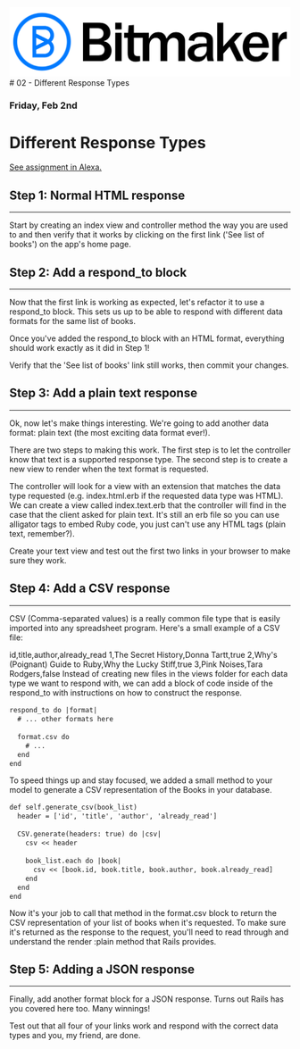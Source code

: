 ![Bitmaker](https://github.com/johncarlolopez/bitmaker-reference/blob/master/bitmakerlogo.svg)# 02 - Different Response Types
### Friday, Feb 2nd

# Different Response Types
[See assignment in Alexa.](https://alexa.bitmaker.co/wdi/67/assignments/2044/latest)

## Step 1: Normal HTML response
___
Start by creating an index view and controller method the way you are used to and then verify that it works by clicking on the first link ('See list of books') on the app's home page.

## Step 2: Add a respond_to block
___
Now that the first link is working as expected, let's refactor it to use a respond_to block. This sets us up to be able to respond with different data formats for the same list of books.

Once you've added the respond_to block with an HTML format, everything should work exactly as it did in Step 1!

Verify that the 'See list of books' link still works, then commit your changes.

## Step 3: Add a plain text response
___
Ok, now let's make things interesting. We're going to add another data format: plain text (the most exciting data format ever!).

There are two steps to making this work. The first step is to let the controller know that text is a supported response type. The second step is to create a new view to render when the text format is requested.

The controller will look for a view with an extension that matches the data type requested (e.g. index.html.erb if the requested data type was HTML). We can create a view called index.text.erb that the controller will find in the case that the client asked for plain text. It's still an erb file so you can use alligator tags to embed Ruby code, you just can't use any HTML tags (plain text, remember?).

Create your text view and test out the first two links in your browser to make sure they work.

## Step 4: Add a CSV response
___
CSV (Comma-separated values) is a really common file type that is easily imported into any spreadsheet program. Here's a small example of a CSV file:

id,title,author,already_read
1,The Secret History,Donna Tartt,true
2,Why's (Poignant) Guide to Ruby,Why the Lucky Stiff,true
3,Pink Noises,Tara Rodgers,false
Instead of creating new files in the views folder for each data type we want to respond with, we can add a block of code inside of the respond_to with instructions on how to construct the response.
```
respond_to do |format|
  # ... other formats here

  format.csv do
    # ...
  end
end
```
To speed things up and stay focused, we added a small method to your model to generate a CSV representation of the Books in your database.
```
def self.generate_csv(book_list)
  header = ['id', 'title', 'author', 'already_read']

  CSV.generate(headers: true) do |csv|
    csv << header

    book_list.each do |book|
      csv << [book.id, book.title, book.author, book.already_read]
    end
  end
end
```
Now it's your job to call that method in the format.csv block to return the CSV representation of your list of books when it's requested. To make sure it's returned as the response to the request, you'll need to read through and understand the render :plain method that Rails provides.

## Step 5: Adding a JSON response
___
Finally, add another format block for a JSON response. Turns out Rails has you covered here too. Many winnings!

Test out that all four of your links work and respond with the correct data types and you, my friend, are done.
